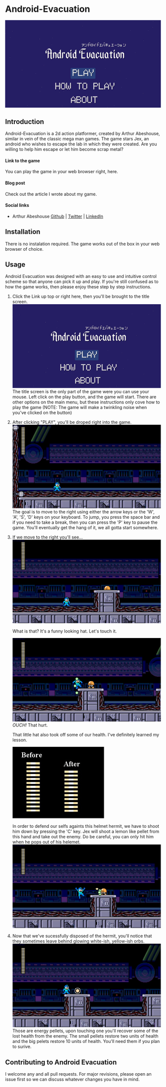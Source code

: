 # Android-Evacuation
![image](Assets/images/1.jpg)

## Introduction
Android-Evacuation is a 2d action platformer, created by Arthur Abeshouse, similar in vein of the classic mega man games. The game stars Jex, an android who wishes to escape the lab in which they were created. Are you willing to help him escape or let him become scrap metal?

#### Link to the game
You can play the game in your web browser right, here.

#### Blog post
Check out the article I wrote about my game.

#### Social links
* Arthur Abeshouse [Github](https://github.com/ArthurAbeshouse) | [Twitter](https://twitter.com/ArthurAbeshouse) | [LinkedIn](https://www.linkedin.com/in/arthur-abeshouse-020804102/)

## Installation
There is no instalation required. The game works out of the box in your web browser of choice. 

## Usage
Android Evacuation was designed with an easy to use and intuitive control scheme so that anyone can pick it up and play. If you're still confused as to how the game works, then please enjoy these step by step instructions.

 1. Click the Link up top or right here, then you'll be brought to the title screen. 
    ![image](Assets/images/1.jpg)
    The title screen is the only part of the game were you can use your mouse. Left click on the play button, and the game will start. There are other options on the main menu, but these instructions only cove how to play the game (NOTE: The game will make a twinkling noise when you've clicked on the button)

 2. After clicking "PLAY", you'll be droped right into the game.
    ![image](Assets/images/2.jpg)
    The goal is to move to the right using either the arrow keys or the 'W', 'A', 'S', 'D' keys on your keyboard. To jump, you press the space bar and if you need to take a break, then you can press the 'P' key to pause the game. You'll eventually get the hang of it, we all gotta start somewhere.

 3. If we move to the right you'll see...
    ![image](Assets/images/3.jpg)

    What is that? It's a funny looking hat. Let's touch it.
    
    ![image](Assets/images/6.jpg)
    *OUCH!* That hurt. 
    
    That little hat also took off some of our health. I've definitely learned my lesson.
    
    ![image](Assets/images/7.jpg)
    
    
    In order to defend our selfs againts this helmet hermit, we have to shoot him down by pressing the 'C' key. Jex will shoot a lemon like pellet from this hand and take out the enemy. Do be careful, you can only hit him when he pops out of his helemet.
    ![image](Assets/images/5.jpg)
    
4. Now that we've sucessfully disposed of the hermit, you'll notice that they sometimes leave behind glowing white-ish, yellow-ish orbs. 
    ![image](Assets/images/4.jpg)
    Those are energy pellets, upon touching one you'll recover some of the lost health from the enemy. The small pellets restore two units of health and the big pelets restore 10 units of health. You'll need them if you plan to surive.

## Contributing to Android Evacuation
I welcome any and all pull requests. For major revisions, please open an issue first so we can discuss whatever changes you have in mind.
